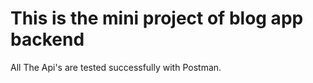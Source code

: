 <h1>This is the mini project of blog app backend</h1>
<p>All The Api's are tested successfully with Postman.</p>
